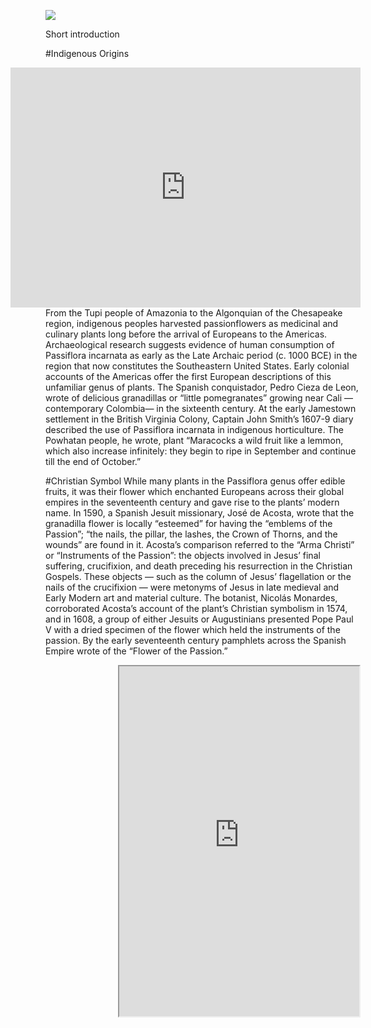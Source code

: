<a href="https://www.juncture-digital.org"><img src="https://juncture-digital.github.io/juncture/static/images/ve-button.png"></a>

<param ve-config
       title="Passionflower: Christian Curiosity, Exotic Vine, Tropical Fruit"
       author="Theo Detweiler, Willa Frank, Rose Kent"
       source-image="https://upload.wikimedia.org/wikipedia/commons/thumb/3/30/Passiflora_caerulea_%28makro_close-up%29.jpg/640px-Passiflora_caerulea_%28makro_close-up%29.jpg"
       banner="https://upload.wikimedia.org/wikipedia/commons/thumb/d/d4/Passiflora_edulis_flavicarpa2450667926.jpg/640px-Passiflora_edulis_flavicarpa2450667926.jpg">
Short introduction

#Indigenous Origins
<iframe 
       align="right"
       src="https://archive.org/embed/travelsworksofca0001unse/page/56/mode/2up" width="560" height="384" frameborder="0" webkitallowfullscreen="true" mozallowfullscreen="true" allowfullscreen>
       </iframe>
From the Tupi people of Amazonia to the Algonquian of the Chesapeake region, indigenous peoples harvested passionflowers as medicinal and culinary plants long before the arrival of Europeans to the Americas. Archaeological research suggests evidence of human consumption of Passiflora incarnata as early as the Late Archaic period (c. 1000 BCE) in the region that now constitutes the Southeastern United States. Early colonial accounts of the Americas offer the first European descriptions of this unfamiliar genus of plants. The Spanish conquistador, Pedro Cieza de Leon, wrote of delicious granadillas or “little pomegranates” growing near Cali — contemporary Colombia— in the sixteenth century. At the early Jamestown settlement in the British Virginia Colony, Captain John Smith’s 1607-9 diary described the use of Passiflora incarnata in indigenous horticulture. The Powhatan people, he wrote, plant “Maracocks a wild fruit like a lemmon, which also increase infinitely: they begin to ripe in September and continue till the end of October.”

#Christian Symbol
While many plants in the Passiflora genus offer edible fruits, it was their flower which enchanted Europeans across their global empires in the seventeenth century and gave rise to the plants’ modern name. In 1590, a Spanish Jesuit missionary, José de Acosta, wrote that the granadilla flower is locally “esteemed” for having the “emblems of the Passion”; “the nails, the pillar, the lashes, the Crown of Thorns, and the wounds” are found in it. Acosta’s comparison referred to the “Arma Christi” or “Instruments of the Passion”: the objects involved in Jesus’ final suffering, crucifixion, and death preceding his resurrection in the Christian Gospels. These objects — such as the column of Jesus’ flagellation or the nails of the crucifixion — were metonyms of Jesus in late medieval and Early Modern art and material culture. The botanist, Nicolás Monardes, corroborated Acosta’s account of the plant’s Christian symbolism in 1574, and in 1608, a group of either Jesuits or Augustinians presented Pope Paul V with a dried specimen of the flower which held the instruments of the passion. By the early seventeenth century pamphlets across the Spanish Empire wrote of the “Flower of the Passion.”
<iframe 
       align="right" 
       src="https://digital.bodleian.ox.ac.uk/embed/iframe/?url=https%3A%2F%2Fdigital.bodleian.ox.ac.uk%2Fobjects%2F0611aeb7-441b-4106-99ff-ca4b80fc30b8%2F" width="384" height="560" title="Viewer displaying digitised images of Liber mortis et vite [etc.]" allow="fullscreen" sandbox="allow-scripts allow-same-origin"/>

Early seventeenth-century religious works elucidated the symbolism contained within the flower’s morphology. In 1609 in Bologna, Simone Parlasca published, The Flower of the Granadiglia, or of The Passion of Our Lord Jesus Christ, which compiled prose, poetry, and woodcut and copper engravings depicting the plant. These exaggerated illustrations did as much to popularize the plant’s Christian symbolism as did written descriptions. Giovanni Rossi’s accompanying illustrations depict an exaggerated passionflower plant whose coronal filaments form Jesus’ Crown of Thorns and whose stylized stigmas resemble the three nails which pinned him to the cross. Though the most common passionflower species have trifoliate leaves, the Bolognese illustrations picture oval leaves, which subsequent illustrations often emulated. One Jesuit polemicist assessed in 1610 that the plant’s leaves are shaped like the “point of the lance that pierced through the side of Christ our Lord.” Other seventeenth century contemporaries identified the flower’s five stamens with the wounds Jesus suffered on the cross, inspiring another early name for the flower: la Flor de las cinco llagas, or “Flower of the Five Wounds.” 
